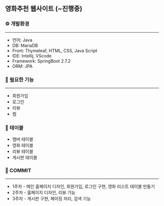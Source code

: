 ## 영화추천 웹사이트 (~진행중)

### ⚙️ 개발환경
***
* 언어: Java
* DB: MariaDB
* Front: Thymeleaf, HTML, CSS, Java Script
* IDE: Intellij, VScode
* Framework: SpringBoot 2.7.2
* ORM: JPA

### 📖 필요한 기능
***
- 회원가입
- 로그인
- 리뷰
- 찜

### 📁 테이블
- 맴버 테이블
- 영화 테이블 
- 리뷰 테이블
- 게시판 테이블

### 📌 COMMIT
***
- 1주차 - 메인 홈페이지 디자인, 회원가입, 로그인 구현, 영화 리스트 테이블 만들기
- 2주차 - 홈페이지 디자인, 리뷰 기능
- 3주차 - 게시판 구현, 페이징 처리, 검색 기능
